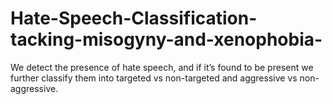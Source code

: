 # Hate-Speech-Classification-tacking-misogyny-and-xenophobia-
We detect the presence of hate speech, and if it’s found to be present we further classify them into targeted vs non-targeted and aggressive vs non-aggressive.
